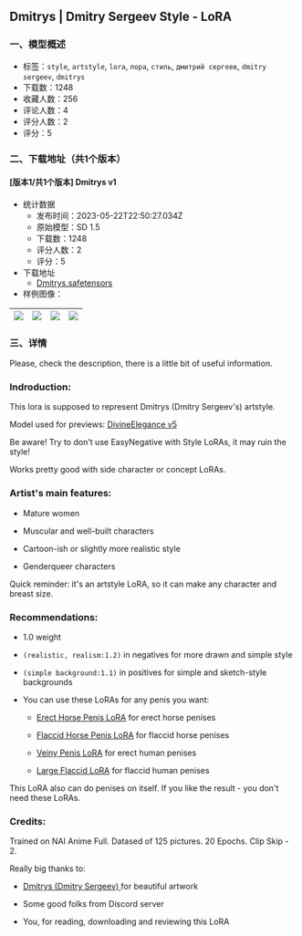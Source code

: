 ## Dmitrys | Dmitry Sergeev Style - LoRA
### 一、模型概述

- 标签：`style`, `artstyle`, `lora`, `лора`, `стиль`, `дмитрий сергеев`, `dmitry sergeev`, `dmitrys`
- 下载数：1248
- 收藏人数：256
- 评论人数：4
- 评分人数：2
- 评分：5

### 二、下载地址（共1个版本）

#### [版本1/共1个版本] Dmitrys v1

- 统计数据
  - 发布时间：2023-05-22T22:50:27.034Z
  - 原始模型：SD 1.5
  - 下载数：1248
  - 评分人数：2
  - 评分：5
- 下载地址
  - [Dmitrys.safetensors](https://civitai.com/api/download/models/78222)
- 样例图像：

| <img src="https://image.civitai.com/xG1nkqKTMzGDvpLrqFT7WA/a588601d-e19e-4fd1-a4e8-a028519bf81a/width=450/877851.jpeg" /> | <img src="https://image.civitai.com/xG1nkqKTMzGDvpLrqFT7WA/a37d523b-7451-4e7c-98e0-caa810e827e8/width=450/877852.jpeg" /> | <img src="https://image.civitai.com/xG1nkqKTMzGDvpLrqFT7WA/1264689b-fb93-456c-a6f8-84eb5e07f79e/width=450/877874.jpeg" /> | <img src="https://image.civitai.com/xG1nkqKTMzGDvpLrqFT7WA/c694a05b-a8be-44d9-8c38-271556adcbb6/width=450/877469.jpeg" /> |
| ---- | ---- | ---- | ---- |


### 三、详情
<p>Please, check the description, there is a little bit of useful information.</p><p></p><h3>Indroduction:</h3><p>This lora is supposed to represent Dmitrys (Dmitry Sergeev's) artstyle.</p><p>Model used for previews: <a target="_blank" rel="ugc" href="https://civitai.com/models/6174/divineelegancemix">DivineElegance v5</a></p><p>Be aware! Try to don't use EasyNegative with Style LoRAs, it may ruin the style!</p><p>Works pretty good with side character or concept LoRAs.</p><p></p><h3>Artist's main features:</h3><ul><li><p>Mature women</p></li><li><p>Muscular and well-built characters</p></li><li><p>Cartoon-ish or slightly more realistic style</p></li><li><p>Genderqueer characters</p></li></ul><p></p><p>Quick reminder: it's an artstyle LoRA, so it can make any character and breast size.</p><p></p><h3>Recommendations:</h3><ul><li><p>1.0 weight</p></li><li><p><code>(realistic, realism:1.2)</code> in negatives for more drawn and simple style</p></li><li><p><code>(simple background:1.1)</code> in positives for simple and sketch-style backgrounds</p></li><li><p>You can use these LoRAs for any penis you want:</p><ul><li><p><a target="_blank" rel="ugc" href="https://civitai.com/models/52023/erect-horse-penis-lora">Erect Horse Penis LoRA</a> for erect horse penises</p></li><li><p><a target="_blank" rel="ugc" href="https://civitai.com/models/72446/flaccid-horse-penis-lora">Flaccid Horse Penis LoRA</a> for flaccid horse penises</p></li><li><p><a target="_blank" rel="ugc" href="https://civitai.com/models/36056/futaveiny">Veiny Penis LoRA</a> for erect human penises</p></li><li><p><a target="_blank" rel="ugc" href="https://civitai.com/models/11824/futa-large-flaccid-penis">Large Flaccid LoRA</a> for flaccid human penises</p></li></ul></li></ul><p></p><p>This LoRA also can do penises on itself. If you like the result - you don't need these LoRAs.</p><p></p><h3>Credits:</h3><p></p><p>Trained on NAI Anime Full. Datased of 125 pictures. 20 Epochs. Clip Skip - 2.</p><p></p><p>Really big thanks to:</p><p></p><ul><li><p><a target="_blank" rel="ugc" href="https://dmitrysart.com">Dmitrys (Dmitry Sergeev) </a>for beautiful artwork</p></li><li><p>Some good folks from Discord server</p></li><li><p>You, for reading, downloading and reviewing this LoRA</p></li></ul>